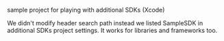 sample project for playing with additional SDKs (Xcode)

We didn't modify header search path instead we listed SampleSDK in
additional SDKs project settings. It works for libraries and frameworks too.